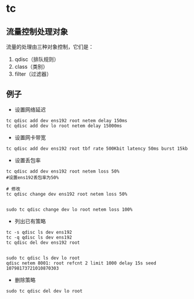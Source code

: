 # tc

## 流量控制处理对象

流量的处理由三种对象控制，它们是：
1. qdisc（排队规则）
2. class（类别）
3. filter（过滤器）

## 例子

- 设置网络延迟
```shell
tc qdisc add dev ens192 root netem delay 150ms
tc qdisc add dev lo root netem delay 15000ms
```

- 设置网卡带宽
```shell
tc qdisc add dev ens192 root tbf rate 500Kbit latency 50ms burst 15kb
```

- 设置丢包率
```shell
tc qdisc add dev ens192 root netem loss 50%
#设置ens192丢包率为50%

# 修改
tc qdisc change dev ens192 root netem loss 50%


sudo tc qdisc change dev lo root netem loss 100%
```

- 列出已有策略
```shell
tc -s qdisc ls dev ens192
tc -q qdisc ls dev ens192
tc qdisc del dev ens192 root


sudo tc qdisc ls dev lo root
qdisc netem 8001: root refcnt 2 limit 1000 delay 15s seed 10798173721010870303
```

- 删除策略
```shell
sudo tc qdisc del dev lo root
```
